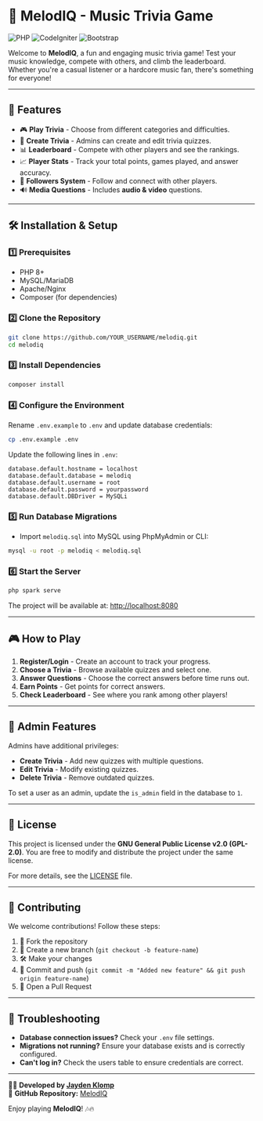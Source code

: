 # 🎵 MelodIQ - Music Trivia Game

![PHP](https://img.shields.io/badge/PHP-8.1-blue) ![CodeIgniter](https://img.shields.io/badge/CodeIgniter-4.3-red) ![Bootstrap](https://img.shields.io/badge/Bootstrap-5.3-purple)

Welcome to **MelodIQ**, a fun and engaging music trivia game! Test your music knowledge, compete with others, and climb the leaderboard. Whether you're a casual listener or a hardcore music fan, there's something for everyone!

---

## 🚀 Features
- 🎮 **Play Trivia** - Choose from different categories and difficulties.
- 📝 **Create Trivia** - Admins can create and edit trivia quizzes.
- 📊 **Leaderboard** - Compete with other players and see the rankings.
- 📈 **Player Stats** - Track your total points, games played, and answer accuracy.
- 👥 **Followers System** - Follow and connect with other players.
- 🔊 **Media Questions** - Includes **audio & video** questions.

---

## 🛠️ Installation & Setup
### 1️⃣ Prerequisites
- PHP 8+
- MySQL/MariaDB
- Apache/Nginx
- Composer (for dependencies)

### 2️⃣ Clone the Repository
```sh
git clone https://github.com/YOUR_USERNAME/melodiq.git
cd melodiq
```

### 3️⃣ Install Dependencies
```sh
composer install
```

### 4️⃣ Configure the Environment
Rename `.env.example` to `.env` and update database credentials:
```sh
cp .env.example .env
```
Update the following lines in `.env`:
```
database.default.hostname = localhost
database.default.database = melodiq
database.default.username = root
database.default.password = yourpassword
database.default.DBDriver = MySQLi
```

### 5️⃣ Run Database Migrations
- Import `melodiq.sql` into MySQL using PhpMyAdmin or CLI:
```bash
mysql -u root -p melodiq < melodiq.sql
```

### 6️⃣ Start the Server
```sh
php spark serve
```

The project will be available at: [http://localhost:8080](http://localhost:8080)

---

## 🎮 How to Play
1. **Register/Login** - Create an account to track your progress.
2. **Choose a Trivia** - Browse available quizzes and select one.
3. **Answer Questions** - Choose the correct answers before time runs out.
4. **Earn Points** - Get points for correct answers.
5. **Check Leaderboard** - See where you rank among other players!

---

## 🎩 Admin Features
Admins have additional privileges:
- **Create Trivia** - Add new quizzes with multiple questions.
- **Edit Trivia** - Modify existing quizzes.
- **Delete Trivia** - Remove outdated quizzes.

To set a user as an admin, update the `is_admin` field in the database to `1`.

---

## 📜 License
This project is licensed under the **GNU General Public License v2.0 (GPL-2.0)**. You are free to modify and distribute the project under the same license.

For more details, see the [LICENSE](LICENSE) file.

---
## 🌟 Contributing
We welcome contributions! Follow these steps:
1. 🍴 Fork the repository
2. 🌿 Create a new branch (`git checkout -b feature-name`)
3. 🛠️ Make your changes
4. 🚀 Commit and push (`git commit -m "Added new feature" && git push origin feature-name`)
5. 🔁 Open a Pull Request

---

## 🔧 Troubleshooting
- **Database connection issues?** Check your `.env` file settings.
- **Migrations not running?** Ensure your database exists and is correctly configured.
- **Can't log in?** Check the users table to ensure credentials are correct.

---

👨‍💻 **Developed by [Jayden Klomp](https://github.com/JaydenKlomp)**  
🔗 **GitHub Repository:** [MelodIQ](https://github.com/JaydenKlomp/melodiq)


Enjoy playing **MelodIQ**! 🎶🔥

